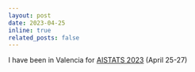 ```yaml
---
layout: post
date: 2023-04-25
inline: true
related_posts: false
---
```


I have been in Valencia for [AISTATS 2023](https://aistats.org/aistats2023/) (April 25-27)
